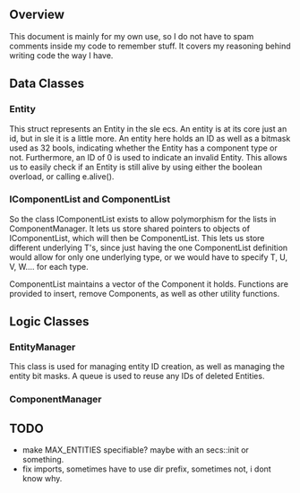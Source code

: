## Overview

This document is mainly for my own use, so I do not have to spam comments inside my code to remember stuff.
It covers my reasoning behind writing code the way I have.

## Data Classes
### Entity

This struct represents an Entity in the sle ecs. An entity is at its core just an id, but in sle it is a little more.
An entity here holds an ID as well as a bitmask used as 32 bools, indicating whether the Entity has a component type or
not. Furthermore, an ID of 0 is used to indicate an invalid Entity. This allows us to easily check if an Entity is still
alive by using either the boolean overload, or calling e.alive().

### IComponentList and ComponentList

So the class IComponentList exists to allow polymorphism for the lists in ComponentManager. It lets us store shared
pointers to objects of IComponentList, which will then be ComponentList<T>. This lets us store different underlying T's,
since just having the one ComponentList<T> definition would allow for only one underlying type, or we would have to
specify T, U, V, W.... for each type.

ComponentList maintains a vector of the Component it holds. Functions are provided to insert, remove Components, as well
as other utility functions.

## Logic Classes
### EntityManager

This class is used for managing entity ID creation, as well as managing the entity bit masks. A queue is used to reuse
any IDs of deleted Entities.

### ComponentManager

## TODO
- make MAX_ENTITIES specifiable? maybe with an secs::init or something.
- fix imports, sometimes have to use dir prefix, sometimes not, i dont know why.
